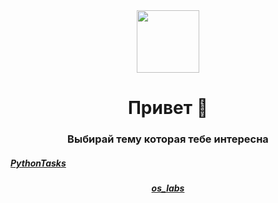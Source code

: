 <div id="header" align="center">
  <img src="https://media.giphy.com/media/M9gbBd9nbDrOTu1Mqx/giphy.gif" width="100"/>
</div>
<h1 align="center">
  Привет 👋
</h1>
<h3 align="center">
  Выбирай тему которая тебе интересна
</h3>
<h5><a href="https://github.com/ZadireyEvgeny/Python" >PythonTasks</a></h5>
<div align="center"><h5><a href="https://github.com/ZadireyEvgeny/os_labs" >os_labs</a></h5></div>
